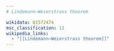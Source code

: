 ```yaml
---
# Lindemann–Weierstrass theorem

wikidata: Q1572474
msc_classification: 11
wikipedia_links:
  - "[[Lindemann–Weierstrass theorem]]"
---
```

